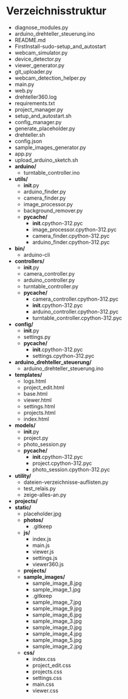 # Verzeichnisstruktur

  - diagnose_modules.py
  - arduino_drehteller_steuerung.ino
  - README.md
  - FirstInstall-sudo-setup_and_autostart
  - webcam_simulator.py
  - device_detector.py
  - viewer_generator.py
  - git_uploader.py
  - webcam_detection_helper.py
  - main.py
  - web.py
  - drehteller360.log
  - requirements.txt
  - project_manager.py
  - setup_and_autostart.sh
  - config_manager.py
  - generate_placeholder.py
  - drehteller.sh
  - config.json
  - sample_images_generator.py
  - app.py
  - upload_arduino_sketch.sh
- **arduino/**
  - turntable_controller.ino
- **utils/**
  - __init__.py
  - arduino_finder.py
  - camera_finder.py
  - image_processor.py
  - background_remover.py
  - **__pycache__/**
    - __init__.cpython-312.pyc
    - image_processor.cpython-312.pyc
    - camera_finder.cpython-312.pyc
    - arduino_finder.cpython-312.pyc
- **bin/**
  - arduino-cli
- **controllers/**
  - __init__.py
  - camera_controller.py
  - arduino_controller.py
  - turntable_controller.py
  - **__pycache__/**
    - camera_controller.cpython-312.pyc
    - __init__.cpython-312.pyc
    - arduino_controller.cpython-312.pyc
    - turntable_controller.cpython-312.pyc
- **config/**
  - __init__.py
  - settings.py
  - **__pycache__/**
    - __init__.cpython-312.pyc
    - settings.cpython-312.pyc
- **arduino_drehteller_steuerung/**
  - arduino_drehteller_steuerung.ino
- **templates/**
  - logs.html
  - project_edit.html
  - base.html
  - viewer.html
  - settings.html
  - projects.html
  - index.html
- **models/**
  - __init__.py
  - project.py
  - photo_session.py
  - **__pycache__/**
    - __init__.cpython-312.pyc
    - project.cpython-312.pyc
    - photo_session.cpython-312.pyc
- **utility/**
  - dateien-verzeichnisse-auflisten.py
  - test_relais.py
  - zeige-alles-an.py
- **projects/**
- **static/**
  - placeholder.jpg
  - **photos/**
    - .gitkeep
  - **js/**
    - index.js
    - main.js
    - viewer.js
    - settings.js
    - viewer360.js
  - **projects/**
  - **sample_images/**
    - sample_image_8.jpg
    - sample_image_1.jpg
    - .gitkeep
    - sample_image_7.jpg
    - sample_image_9.jpg
    - sample_image_6.jpg
    - sample_image_3.jpg
    - sample_image_0.jpg
    - sample_image_4.jpg
    - sample_image_5.jpg
    - sample_image_2.jpg
  - **css/**
    - index.css
    - project_edit.css
    - projects.css
    - settings.css
    - main.css
    - viewer.css

